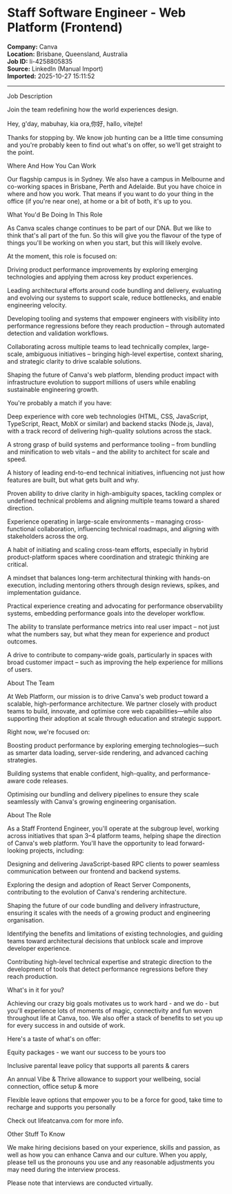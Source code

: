 # Staff Software Engineer - Web Platform (Frontend)

**Company:** Canva  
**Location:** Brisbane, Queensland, Australia  
**Job ID:** li-4258805835  
**Source:** LinkedIn (Manual Import)  
**Imported:** 2025-10-27 15:11:52

---

Job Description

Join the team redefining how the world experiences design.

Hey, g'day, mabuhay, kia ora,你好, hallo, vítejte!

Thanks for stopping by. We know job hunting can be a little time consuming and you're probably keen to find out what's on offer, so we'll get straight to the point.

Where And How You Can Work

Our flagship campus is in Sydney. We also have a campus in Melbourne and co-working spaces in Brisbane, Perth and Adelaide. But you have choice in where and how you work. That means if you want to do your thing in the office (if you're near one), at home or a bit of both, it's up to you.

What You'd Be Doing In This Role

As Canva scales change continues to be part of our DNA. But we like to think that's all part of the fun. So this will give you the flavour of the type of things you'll be working on when you start, but this will likely evolve.

At the moment, this role is focused on:

Driving product performance improvements by exploring emerging technologies and applying them across key product experiences.

Leading architectural efforts around code bundling and delivery, evaluating and evolving our systems to support scale, reduce bottlenecks, and enable engineering velocity.

Developing tooling and systems that empower engineers with visibility into performance regressions before they reach production – through automated detection and validation workflows.

Collaborating across multiple teams to lead technically complex, large-scale, ambiguous initiatives – bringing high-level expertise, context sharing, and strategic clarity to drive scalable solutions.

Shaping the future of Canva's web platform, blending product impact with infrastructure evolution to support millions of users while enabling sustainable engineering growth.

You're probably a match if you have:

Deep experience with core web technologies (HTML, CSS, JavaScript, TypeScript, React, MobX or similar) and backend stacks (Node.js, Java), with a track record of delivering high-quality solutions across the stack.

A strong grasp of build systems and performance tooling – from bundling and minification to web vitals – and the ability to architect for scale and speed.

A history of leading end-to-end technical initiatives, influencing not just how features are built, but what gets built and why.

Proven ability to drive clarity in high-ambiguity spaces, tackling complex or undefined technical problems and aligning multiple teams toward a shared direction.

Experience operating in large-scale environments – managing cross-functional collaboration, influencing technical roadmaps, and aligning with stakeholders across the org.

A habit of initiating and scaling cross-team efforts, especially in hybrid product-platform spaces where coordination and strategic thinking are critical.

A mindset that balances long-term architectural thinking with hands-on execution, including mentoring others through design reviews, spikes, and implementation guidance.

Practical experience creating and advocating for performance observability systems, embedding performance goals into the developer workflow.

The ability to translate performance metrics into real user impact – not just what the numbers say, but what they mean for experience and product outcomes.

A drive to contribute to company-wide goals, particularly in spaces with broad customer impact – such as improving the help experience for millions of users.

About The Team

At Web Platform, our mission is to drive Canva's web product toward a scalable, high-performance architecture. We partner closely with product teams to build, innovate, and optimise core web capabilities—while also supporting their adoption at scale through education and strategic support.

Right now, we're focused on:

Boosting product performance by exploring emerging technologies—such as smarter data loading, server-side rendering, and advanced caching strategies.

Building systems that enable confident, high-quality, and performance-aware code releases.

Optimising our bundling and delivery pipelines to ensure they scale seamlessly with Canva's growing engineering organisation.

About The Role

As a Staff Frontend Engineer, you'll operate at the subgroup level, working across initiatives that span 3–4 platform teams, helping shape the direction of Canva's web platform. You'll have the opportunity to lead forward-looking projects, including:

Designing and delivering JavaScript-based RPC clients to power seamless communication between our frontend and backend systems.

Exploring the design and adoption of React Server Components, contributing to the evolution of Canva's rendering architecture.

Shaping the future of our code bundling and delivery infrastructure, ensuring it scales with the needs of a growing product and engineering organisation.

Identifying the benefits and limitations of existing technologies, and guiding teams toward architectural decisions that unblock scale and improve developer experience.

Contributing high-level technical expertise and strategic direction to the development of tools that detect performance regressions before they reach production.

What's in it for you?

Achieving our crazy big goals motivates us to work hard - and we do - but you'll experience lots of moments of magic, connectivity and fun woven throughout life at Canva, too. We also offer a stack of benefits to set you up for every success in and outside of work.

Here's a taste of what's on offer:

Equity packages - we want our success to be yours too

Inclusive parental leave policy that supports all parents & carers

An annual Vibe & Thrive allowance to support your wellbeing, social connection, office setup & more

Flexible leave options that empower you to be a force for good, take time to recharge and supports you personally

Check out lifeatcanva.com for more info.

Other Stuff To Know

We make hiring decisions based on your experience, skills and passion, as well as how you can enhance Canva and our culture. When you apply, please tell us the pronouns you use and any reasonable adjustments you may need during the interview process.

Please note that interviews are conducted virtually.
